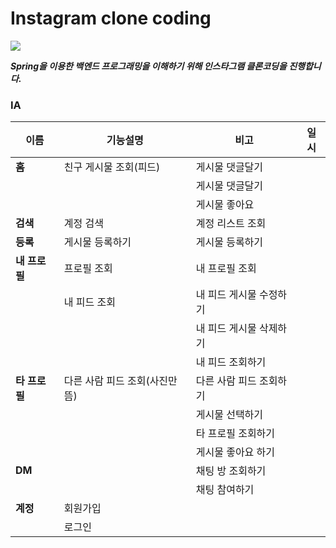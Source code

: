 # **Instagram clone coding**

<img src="https://img.shields.io/badge/instagram-E4405F?style=for-the-badge&logo=instagram&logoColor=white">

***Spring을 이용한 백엔드 프로그래밍을 이해하기 위해 인스타그램 클론코딩을 진행합니다.***

### IA
|이름|기능설명|비고|일시 |
|------|---|---|---|
|**홈**|친구 게시물 조회(피드)|게시물 댓글달기| |
| | |게시물 댓글달기| |
| | |게시물 좋아요| |
|**검색**|계정 검색|계정 리스트 조회||
|**등록**|게시물 등록하기|게시물 등록하기||
|**내 프로필**|프로필 조회|내 프로필 조회||
| |내 피드 조회|내 피드 게시물 수정하기||ㅁ
| | |내 피드 게시물 삭제하기||
| | |내 피드 조회하기||
|**타 프로필**|다른 사람 피드 조회(사진만뜸)|다른 사람 피드 조회하기||
|||게시물 선택하기||
|||타 프로필 조회하기||
|||게시물 좋아요 하기||
|**DM**| |채팅 방 조회하기||
| | |채팅 참여하기| |
|**계정**|회원가입|||
| |로그인|||

